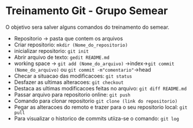# Treinamento Git - Grupo Semear

O objetivo sera salver alguns comandos do treinamento do semear.

- Repositorio -> pasta que contem os arquivos 
- Criar repositorio:
`mkdir (Nome_do_repositorio)` 
- inicializar repositorio:
`git init`
-  Abrir arquivo de texto:
`gedit README.md`
- working space -> `git add (Nome_do_arquivo)` ->index->`git commit (Nome_do_arquivo)` ou `git commit -m"comentario"`->head
- Checar a situacao das modificacoes: `git status`
- Desfazer as ultimas alteracoes: `git checkout`
- Destaca as ultimas modificacoes feitas no arquivo: 
`git diff README.md` 
- Passar arquivo para repositorio online:
`git push` 
- Comando para clonar repositorio
`git clone (link do repositorio)`
- Pegar as alteracoes do remoto e trazer para o seu repositorio local:
`git pull`
- Para visualizar o historico de commits utiiza-se o comando:
`git log`
